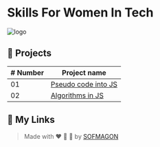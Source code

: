 # Skills For Women In Tech

![logo](https://i.ibb.co/KWHyRyX/Logo-Programa.png)



## 🍕 Projects

| # Number | Project name                         |
| -------- | ------------------------------------ |
| 01       | [Pseudo code into JS](./01-pseint/)  |
| 02       | [Algorithms in JS](./02-algorithms/) |



## 🌈 My Links

> Made with ❤️ 🍕 🌮 by [SOFMAGON](https://beacons.ai/sofmagon)

